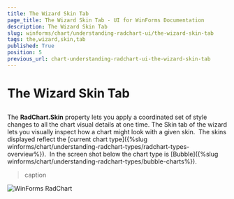 ```yaml
---
title: The Wizard Skin Tab
page_title: The Wizard Skin Tab - UI for WinForms Documentation
description: The Wizard Skin Tab
slug: winforms/chart/understanding-radchart-ui/the-wizard-skin-tab
tags: the,wizard,skin,tab
published: True
position: 5
previous_url: chart-understanding-radchart-ui-the-wizard-skin-tab
---
```


# The Wizard Skin Tab



## 

The __RadChart.Skin__ property lets you apply a coordinated set of style changes to all the chart visual details at one time. The Skin tab of the wizard lets you visually inspect how a chart might look with a given skin.  The skins displayed reflect the [current chart type]({%slug winforms/chart/understanding-radchart-types/radchart-types-overview%}).  In the screen shot below the chart type is [Bubble]({%slug winforms/chart/understanding-radchart-types/bubble-charts%}).


>caption 

![WinForms RadChart ](images/chart-understanding-radchart-ui-the-wizard-skin-tab001.png)
